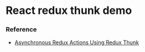 # React redux thunk demo

### Reference
- [Asynchronous Redux Actions Using Redux Thunk](https://alligator.io/redux/redux-thunk/)